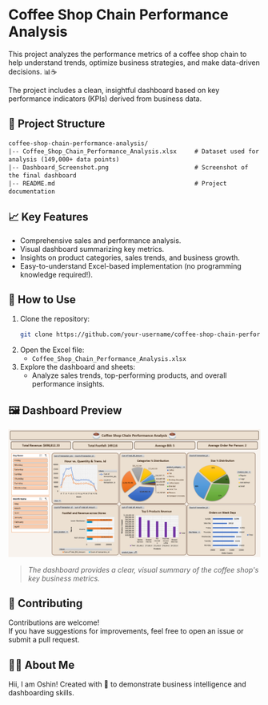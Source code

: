 # Coffee Shop Chain Performance Analysis

This project analyzes the performance metrics of a coffee shop chain to help understand trends, optimize business strategies, and make data-driven decisions. 📊☕

The project includes a clean, insightful dashboard based on key performance indicators (KPIs) derived from business data.

## 📂 Project Structure
```
coffee-shop-chain-performance-analysis/
|-- Coffee_Shop_Chain_Performance_Analysis.xlsx     # Dataset used for analysis (149,000+ data points)
|-- Dashboard_Screenshot.png                        # Screenshot of the final dashboard
|-- README.md                                       # Project documentation
```

## 📈 Key Features

- Comprehensive sales and performance analysis.
- Visual dashboard summarizing key metrics.
- Insights on product categories, sales trends, and business growth.
- Easy-to-understand Excel-based implementation (no programming knowledge required!).

## 🚀 How to Use

1. Clone the repository:
   ```bash
   git clone https://github.com/your-username/coffee-shop-chain-performance-analysis.git
   ```
2. Open the Excel file:
   - `Coffee_Shop_Chain_Performance_Analysis.xlsx`
3. Explore the dashboard and sheets:
   - Analyze sales trends, top-performing products, and overall performance insights.

## 🖼️ Dashboard Preview

![Dashboard Screenshot](Dashboard_Screenshot.png)

> *The dashboard provides a clear, visual summary of the coffee shop's key business metrics.*

## 🤝 Contributing

Contributions are welcome!  
If you have suggestions for improvements, feel free to open an issue or submit a pull request.

## 🙋‍♀️ About Me

Hii, I am Oshin! Created with 💙 to demonstrate business intelligence and dashboarding skills.
